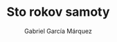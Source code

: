 ---
layout: book
title: Sto rokov samoty
author: Gabriel García Márquez
cover_image: http://www.paseka.sk/_data/books_pix_big/book_90556_thumb.jpg
goodreads: https://www.goodreads.com/book/show/320.One_Hundred_Years_of_Solitude
martinus: http://www.martinus.sk/?uItem=16564
rating: 2
genre:
    - román
    - magický realizmus
---
